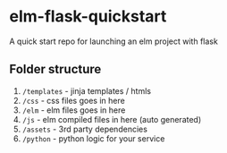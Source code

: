 # elm-flask-quickstart
A quick start repo for launching an elm project with flask

## Folder structure

  1.  `/templates` - jinja templates / htmls
  1.  `/css` - css files goes in here
  1.  `/elm` - elm files goes in here
  1.  `/js` - elm compiled files in here (auto generated)
  1.  `/assets` - 3rd party dependencies
  1.  `/python` - python logic for your service
